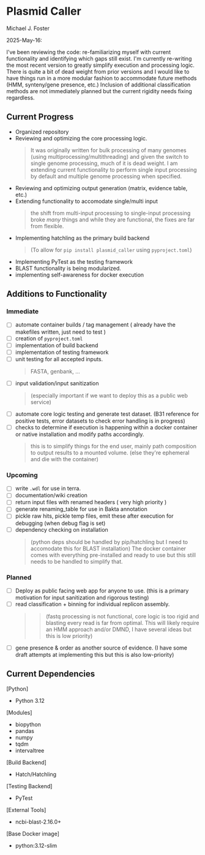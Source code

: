 # Plasmid Caller

Michael J. Foster

2025-May-16:

I've been reviewing the code: re-familiarizing myself with current functionality and identifying which gaps still exist.
I'm currently re-writing the most recent version to greatly simplify execution and processing logic. There is quite a bit of dead weight from prior versions and I would like to have things run in a more modular fashion to accommodate future methods (HMM, synteny/gene presence, etc.) Inclusion of additional classification methods are not immediately planned but the current rigidity needs fixing regardless.

## Current Progress

- Organized repository
- Reviewing and optimizing the core processing logic.
    >It was originally written for bulk processing of many genomes (using multiprocessing/multithreading) and given the switch to single genome processing, much of it is dead weight. I am extending current functionality to perform single input processing by default and multiple genome processing when specified.
- Reviewing and optimizing output generation (matrix, evidence table, etc.)
- Extending functionality to accomodate single/multi input
    >the shift from multi-input processing to single-input processing broke *many* things and while they are functional, the fixes are far from flexible.
- Implementing hatchling as the primary build backend
    >(To allow for `pip install plasmid_caller` using `pyproject.toml`)
- Implementing PyTest as the testing framework
- BLAST functionality is being modularized.
- implementing self-awareness for docker execution

## Additions to Functionality

### Immediate

- [ ] automate container builds / tag management ( already have the makefiles written, just need to test )
- [ ] creation of `pyproject.toml`
- [ ] implementation of build backend
- [ ] implementation of testing framework
- [ ] unit testing for all accepted inputs.
    >FASTA, genbank, ...
- [ ] input validation/input sanitization
    >(especially important if we want to deploy this as a public web service)
- [ ] automate core logic testing and generate test dataset. (B31 reference for positive tests, error datasets to check error handling is in progress)
- [ ] checks to determine if execution is happening within a docker container or native installation and modify paths accordingly.
    >this is to simplify things for the end user, mainly path composition to output results to a mounted volume. (else they're ephemeral and die with the container)

### Upcoming

- [ ] write `.wdl` for use in terra.
- [ ] documentation/wiki creation
- [ ] return input files with renamed headers ( very high priority )
- [ ] generate renaming_table for use in Bakta annotation
- [ ] pickle raw hits, pickle temp files, emit these after execution for debugging (when debug flag is set)
- [ ] dependency checking on installation
    >(python deps should be handled by pip/hatchling but I need to accomodate this for BLAST installation)
    >The docker container comes with everything pre-installed and ready to use but this still needs to be handled to simplify that.

### Planned

- [ ] Deploy as public facing web app for anyone to use. (this is a primary motivation for input sanitization and rigorous testing)
- [ ] read classification + binning for individual replicon assembly.
    >>(fastq processing is not functional, core logic is too rigid and blasting every read is far from optimal. This will likely require an HMM approach and/or DMND, I have several ideas but this is low priority)
- [ ] gene presence & order as another source of evidence. (I have some draft attempts at implementing this but this is also low-priority)

## Current Dependencies

[Python]
- Python 3.12

[Modules]
- biopython
- pandas
- numpy
- tqdm
- intervaltree

[Build Backend]
- Hatch/Hatchling

[Testing Backend]
- PyTest

[External Tools]
- ncbi-blast-2.16.0+

[Base Docker image]
- python:3.12-slim
